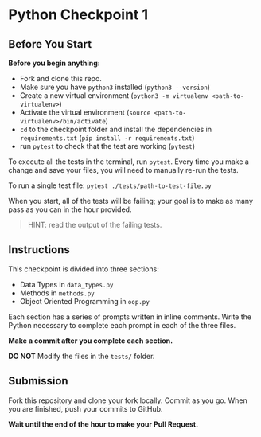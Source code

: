 # Python Checkpoint 1

## Before You Start

**Before you begin anything:**

- Fork and clone this repo.
- Make sure you have `python3` installed (`python3 --version`)
- Create a new virtual environment
  (`python3 -m virtualenv <path-to-virtualenv>`)
- Activate the virtual environment (`source <path-to-virtualenv>/bin/activate`)
- `cd` to the checkpoint folder and install the dependencies in `requirements.txt`
  (`pip install -r requirements.txt`)
- run `pytest` to check that the test are working (`pytest`)

To execute all the tests in the terminal, run `pytest`. Every time you make a change and
save your files, you will need to manually re-run the tests.

To run a single test file: `pytest ./tests/path-to-test-file.py`

When you start, all of the tests will be failing; your goal is to make as many
pass as you can in the hour provided.

> HINT: read the output of the failing tests.

## Instructions

This checkpoint is divided into three sections:

- Data Types in `data_types.py`
- Methods in `methods.py`
- Object Oriented Programming in `oop.py`

Each section has a series of prompts written in inline comments. Write the
Python necessary to complete each prompt in each of the three files.

**Make a commit after you complete each section.**

**DO NOT** Modify the files in the `tests/` folder.

## Submission

Fork this repository and clone your fork locally. Commit as you go. When you are
finished, push your commits to GitHub.

**Wait until the end of the hour to make your Pull Request.**
